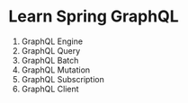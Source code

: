 # Learn Spring GraphQL

1. GraphQL Engine
2. GraphQL Query
3. GraphQL Batch
4. GraphQL Mutation
5. GraphQL Subscription
6. GraphQL Client


